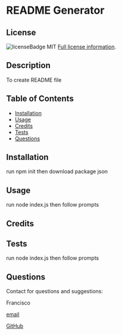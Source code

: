 
  # README Generator
  
  ## License
  ![licenseBadge](https://img.shields.io/badge/License-MIT-blue.svg)
  MIT
  [Full license information](https://img.shields.io/badge/License-MIT-blue.svg).
  
  
  ## Description
  To create README file
  
  ## Table of Contents
  
  - [Installation](#installation)
  - [Usage](#usage)
  - [Credits](#credits)
  - [Tests](#tests)
  - [Questions](#contact)
  
  
  <a name="installation"></a>
  ## Installation
  run npm init then download package json
  
  <a name="usage"></a>
  ## Usage
  run node index.js then follow prompts
  
  <a name="credits"></a>
  ## Credits
  
  <a name="tests"></a>
  ## Tests
  run node index.js then follow prompts
  
  <a name="contact"></a>
  ## Questions
  Contact for questions and suggestions:

  Francisco

  [email](mailto:mr.alegria42@protonmail.com)

  [GitHub](https://github.com/mralegria31)
  
